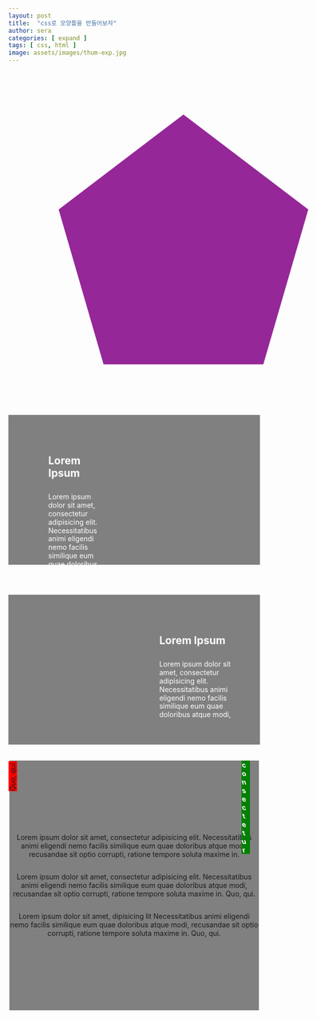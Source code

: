 ```yaml
---
layout: post
title:  "css로 모양틀을 만들어보자"
author: sera
categories: [ expand ]
tags: [ css, html ]
image: assets/images/thum-exp.jpg
---
```



<div class="diagonal_wrap">
	<div>
		<span class="box_bg"></span>
	</div>
</div>

<style>
.diagonal_wrap{width:500px;height:500px;padding:0;position:relative;overflow:hidden;z-index:0;margin:20%;}
.diagonal_wrap div{clip-path: polygon(50% 0%, 100% 38%, 82% 100%, 18% 100%, 0% 38%);overflow: hidden;}
.diagonal_wrap span{width:100%;height:0;padding-top: 100%;background:url(/assets/images/15.jpg) no-repeat left center rebeccapurple;background-size: cover; display:block;position:relative}
.diagonal_wrap span:before{width:100%;height:100%;display:block;content:"";background:rgba(220,20,150,.4);position:absolute;top:0;}

.diagonalBox {position: relative;max-width: 800px;margin: 60px auto 0;overflow: hidden;color: white;background: gray}
.skewd{width: 200%;height: 0;padding-top: 100%;transform: skewY(-30deg);overflow: hidden;display:block}
.skewd:before {content: '';width: 100%;height: 100%;position: absolute;top: 0;right: 0;background: url(/assets/images/15.jpg) no-repeat top left;background-size: contain;transform: skewY(30deg);z-index: -1;}
.diagonalBox div {height:100%;padding: 50px 20px 0;box-sizing: border-box;overflow: auto}
.diagonalBox h2 {padding-bottom: 10px;}
.diagonalBox p {line-height: 1.2;}

@media all and (min-width:768px){
.diagonalBox {height:300px}
.skewd{position: absolute;top: 0;right: 0;width: 60%;height: 100%;padding:0;transform: skewX(-30deg) translateX(85px);}
.skewd:before {background-position:center;background-size: cover;transform: skewX(30deg) translateX(-85px);}
.diagonalBox div {width: 40%;padding:50px 0 0 80px;}

.dbLeft .skewd{left:0;right:auto;transform: skewX(30deg) translateX(-85px)}
.dbLeft .skewd:before{transform: skewX(-30deg) translateX(85px)}
.dbLeft div{padding:0;padding-right:30px; margin:50px 0 50px 60%;height:calc(100% - 100px)}
}

</style>

<div class="diagonalBox">
    <div>
      <h2>Lorem Ipsum</h2>
      <p>Lorem ipsum dolor sit amet, consectetur adipisicing elit. Necessitatibus animi eligendi nemo facilis similique eum quae doloribus atque modi, recusandae sit optio corrupti, ratione tempore soluta maxime in. Quo, qui.</p>
    </div>
	<i class="skewd"></i>
</div>
<div class="diagonalBox dbLeft">
    <div>
      <h2>Lorem Ipsum</h2>
      <p>Lorem ipsum dolor sit amet, consectetur adipisicing elit. Necessitatibus animi eligendi nemo facilis similique eum quae doloribus atque modi, recusandae sit optio corrupti, ratione tempore soluta maxime in. Quo, qui.</p>
      <p>Lorem ipsum dolor sit amet, consectetur adipisicing elit. Necessitatibus animi eligendi nemo facilis similique eum quae doloribus atque modi, recusandae sit optio corrupti, ratione tempore soluta maxime in. Quo, qui.</p>
    </div>
	<i class="skewd"></i>
</div>

<style>

</style>

<div class="rotateBox">
	<p>Lorem ipsum dolor sit amet, consectetur adipisicing elit. Necessitatibus animi eligendi nemo facilis similique eum quae doloribus atque modi, recusandae sit optio corrupti, ratione tempore soluta maxime in. <em>Quo, qui.</em></p>
	<p>Lorem ipsum dolor sit amet, consectetur adipisicing elit. Necessitatibus animi eligendi nemo facilis similique eum quae doloribus atque modi, recusandae sit optio corrupti, ratione tempore soluta maxime in. Quo, qui.</p>
	<p>Lorem ipsum dolor sit amet, <span><b>c</b><b>o</b><b>n</b><b>s</b><b>e</b><b>c</b><b>t</b><b>e</b><b>t</b><b>u</b><b>r</b></span> dipisicing lit Necessitatibus animi eligendi nemo facilis similique eum quae doloribus atque modi, recusandae sit optio corrupti, ratione tempore soluta maxime in. Quo, qui.</p>
</div>
<style>
	.rotateBox{background: gray;width:500px;height: 500px;margin:2rem auto;display: flex;flex-direction: column;justify-content: center;text-align:center;position: relative}
	.rotateBox p{}
	.rotateBox em{transform: rotate(-90deg);display: inline-block;background: red;position:absolute;top:3ex;left:-3ex;}
	.rotateBox span{width:2ch;text-align:center;position:absolute;top:0;right:2ch;background:green}
	.rotateBox b{width:1ch;transform: skewX(15deg);word-break: break-all; display:block;color:white;}
</style>
